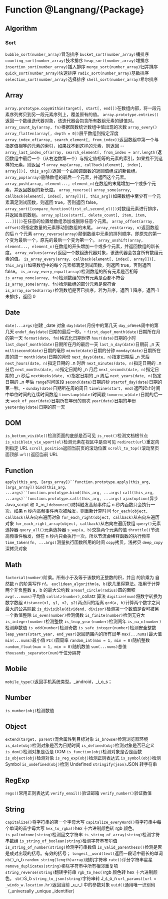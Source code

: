 # Function @Langnang/{Package}

## Algorithm

### Sort

`bubble_sort(number_array)`冒泡排序
`bucket_sort(number_array)`桶排序
`counting_sort(number_array)`技术排序
`heap_sort(number_array)`堆排序
`insertion_sort(number_array)`插入排序
`merge_sort(number_array)`归并排序
`quick_sort(number_array)`快速排序
`radix_sort(number_array)`基数排序
`selection_sort(number_array)`选择排序
`shell_sort(number_array)`希尔排序

## Array

`array.prototype.copyWithin(target[, start[, end]])`在数组内部，将一段元素序列拷贝到另一段元素序列上，覆盖原有的值。
`array.prototype.entries()`返回一个数组迭代器对象，该迭代器会包含所有数组元素的键值对。
`array_count_by(array, fn)`根据函数统计数组中值出现的次数
`array_every()`
`array_flatten(array[, depth = 0])`展平数组到指定深度
`array_index_of(array, search_element[, from_index))`返回数组中第一个与指定值相等的元素的索引，如果找不到这样的元素，则返回 --
`array_last_index_of(array, search_element[, from_index = arr.length)`返回数组中最后一个（从右边数第一个）与指定值相等的元素的索引，如果找不到这样的元素，则返回 -1
`array_map(array, callback(element[, index[, array]])[, this_arg])`返回一个由回调函数的返回值组成的新数组。
`array_pop(array)`删除数组的最后一个元素，并返回这个元素。
`array_push(array, element..., element_n)`在数组的末尾增加一个或多个元素，并返回数组的新长度。
`array_reverse()`
`array_some(array, callback(element[, index[, array]])[, this_arg])`如果数组中至少有一个元素满足测试函数，则返回 true，否则返回 false。
`array_sort([compare_function(first_el,second_el)])`对数组元素进行排序，并返回当前数组。
`array_splice(start[, delete_count[, item, item, ...]]]])`在任意的位置给数组添加或删除任意个元素。
`array_offset(array, offset)`将指定数量的元素移动到数组的末尾。
`array_rest(array, n)`返回数组的后 n 个元素
`array_reverse(array)`颠倒数组中元素的排列顺序，即原先的第一个变为最后一个，原先的最后一个变为第一个。
`array_unshift(array, element..., element_n)`在数组的开头增加一个或多个元素，并返回数组的新长度。
`array_values(array)`返回一个数组迭代器对象，该迭代器会包含所有数组元素的值。
`is_array_every(array, callback(element[, index[, array]])[, this_arg])`如果数组中的每个元素都满足测试函数，则返回 true，否则返回 false。
`is_array_every_equal(array)`检测数组的所有元素是否相等
`is_array_none(array, fn)`检测数组的所有元素是否都不符合
`is_array_some(array, fn)`检测数组的部分元素是否符合
`is_array_sorted(array)`检测数组是否已排序。若为升序，返回 1 降序，返回-1 未排序，返回 0


## Date

`date(...args)`创建 \_date 对象
`day(date)`月份中的第几天
`day_ofWeek`周中的第几天
`endof_day(date)`日期的最后一秒。-
`first_dayof_month(date)`日期所在月的第一天
`format(date, fm)`格式化日期世界
`hour(date)`日期的小时
`last_dayof_month(date)`日期所在月的最后一天
`last_n_day(date)`日期前 \_n 天
`millisecond(date)`日期的毫秒
`minute(date)`日期的分钟
`monday(date)`日期所在周的周一
`month(date)`日期的月份
`next_days(date, n)`指定日期后 \_n 天后
`next_hours(date, n)`指定日期的 \_n 时后
`next_minutes(date, n)`指定日期的 \_n 分后
`next_months(date, n)`指定日期的 \_n 月后
`next_seconds(date, n)`指定日期的 \_n 秒后
`nextWeeks(date, n)`指定日期的 \_n 周后
`next_years(date, n)`指定日期的 \_n 年后
`range`时间区段
`second(date)`日期的秒
`startof_day(date)`日期的第一秒。-
`sunday(date)`日期所在周的周日
`timeline(start, end)`返回起止时间中单位时间的连续时间数组
`timestamp(date)`时间戳
`tomorro_w(date)`日期的后一天
`week_of_year(date)`日期所在年份的周次
`year(date)`日期的年份
`yesterday(date)`日期的前一天

## DOM

`is_bottom_visible()`检测页面的底部是否可见
`is_root()`检测文档根节点
`is_visiblein_vie_wport(el)`检测元素在视区中是否可见
`redirect(url)`重定向到指定 URL
`scroll_position`返回当前页的滚动位置
`scroll_to_top()`滚动至页面顶部
`url()`返回当前 URL

## Function

` apply(this_arg, [args_array])``function.prototype.apply(this_arg, [args_array]) `
` bind(this_arg, ...args)``function.prototype.bind(this_arg, ...args) `
` call(this_arg, ...args)``function.prototype.call(this_arg, ...args) `
`ajax(option)`异步 Java_script 和 X_m_l
`debounce()`防抖触发高频事件后 n 秒内函数只会执行一次，如果 n 秒内高频事件再次被触发，则重新计算时间
`for_each(object, callback)`从左向右遍历对象
`for_each_right(object, callback)`从右向左遍历对象
`for_each_right_array(object, callback)`从右向左遍历数组
`query()`元素选择器
`query_all()`元素选择器
`s_wap(a, b)`交换两个元素的值
`throttle()`节流高频事件触发，但在 n 秒内只会执行一次，所以节流会稀释函数的执行频率
`time_taken(fn, ...args)`测量执行函数所用的时间
`copy`拷贝，浅拷贝
`deep_copy`深拷贝对象

## Math

`factorial(number)`阶乘。所有小于及等于该数的正整数的积，并且 的阶乘为 自然数 n 的阶乘写作 n!。
`euclidean_algorithm(a, b)`欧几里得算法。指用于计算两个非负整数 a，b 的最大公约数
`areaof_circle(radius)`圆的面积
`avg(...nums)`平均值
`collatz(number)`\_collatz 算法
`digitize(num)`将数字转换为数字数组
`distance(x1, y1, x2, y2)`两点间的距离
`gcd(a, b)`计算两个数字之间最大的公共除数
`is_divisible(dividend, divisor)`检测第一个数值是否可被另一个数值整除
`is_even(number)`检测偶数
`is_finite(number)`检测无穷大
`is_integer(number)`检测整数
`is_leap_year(number)`检测闰年
`is_na_n(number)`检测非数值
`is_odd(number)`检测奇数
`is_safe_integer(number)`检测安全整数
`leap_years(start_year, end_year)`返回范围内的所有闰年
`max(...nums)`最大值
`min(...nums)`最小值
`PI()`圆周率
`random_int(max = 1, min = 0)`随机整数
`random_float(max = 1, min = 0)`随机数值
`sum(...nums)`总值
`thousands_separator(num)`千位分隔符

## Mobile

`mobile_type()`返回手机系统类型。\_android，\_i_o_s；

## Number

`is_number(obj)`检测数值

## Object

`extend(target, parent)`混合属性到目标对象
`is_browser`检测浏览器环境
`is_date(obj)`检测对象是否为日期时间
`is_defined(obj)`检测对象是否已定义
`is_dom()`检测对象是否是 DOM
`is_function(obj)`检测对象是否是函数
`is_object(obj)`检测对象
`is_reg_exp(obj)`检测正则表达式
`is_symbol(obj)`检测 Symbol
`is_undefined(obj)`检测 Undefined
`stringify(json)`JSON 转字符串


## RegExp

`regs()`常用正则表达式
`verify_email()`验证邮箱
`verify_number()`验证数值

## String

`capitalize()`将字符串的第一个字母大写
`capitalize_everyWord()`将字符串中每个单词的首字母大写
`hex_to_rgba()`hex 十六进制颜色转 rgb 颜色。
`is_palindrome(string)`检测回文字符串
`is_string_of_array(string)`检测字符串数组
`is_string_of_boolean(string)`检测字符串布尔值
`is_string_of_number(string)`检测字符串数值
`is_valid_parenthess()`检测是否是成对出现的括号。有效的括号；
`longest__word(text)`返回一段话中最长的单词
`nb()`\_n_b
`random_string(length)array)`随机字符串
`rate()`评分字符串星星
`remove_duplicates(string)`移除字符串中所有相邻重复项
`string_reverse(string)`翻转字符串
`rgb_to_hex()`rgb 颜色转 hex 十六进制颜色。
`sb()`S_b
`string_to_json(string)`字符串转 J_s_o_n
`url_params([url = _windo_w.location.hr)`返回当前 \_u_r_l 中的参数对象
`uuid()`通用唯一识别码（\_universally \_unique \_identifier）
